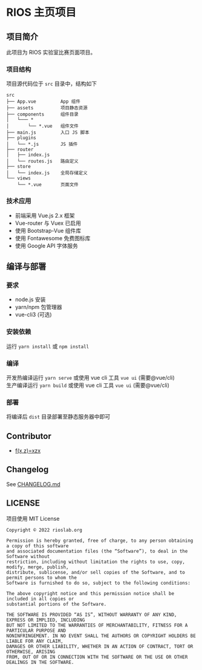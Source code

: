 # RIOS 主页项目

## 项目简介

此项目为 RIOS 实验室比赛页面项目。

### 项目结构

项目源代码位于 `src` 目录中，结构如下

```
src
├── App.vue         App 组件
├── assets          项目静态资源
├── components      组件目录
│   └─── *
│       └── *.vue   组件文件
├── main.js         入口 JS 脚本
├── plugins
│   └── *.js        JS 插件
├── router
│   ├── index.js
│   └── routes.js   路由定义
├── store
│   └── index.js    全局存储定义
└── views
    └── *.vue       页面文件
```

### 技术应用

- 前端采用 Vue.js 2.x 框架
- Vue-router 与 Vuex 已启用
- 使用 Bootstrap-Vue 组件库
- 使用 Fontawesome 免费图标库
- 使用 Google API 字体服务

## 编译与部署

### 要求

- node.js 安装
- yarn/npm 包管理器
- vue-cli3 (可选)

### 安装依赖

运行 `yarn install` 或 `npm install`

### 编译

开发热编译运行 `yarn serve` 或使用 vue cli 工具 `vue ui` (需要@vue/cli)  
生产编译运行 `yarn build` 或使用 vue cli 工具 `vue ui` (需要@vue/cli)

### 部署

将编译后 `dist` 目录部署至静态服务器中即可

## Contributor

- [f(x,z)=xzx](https://github.com/XuZhixuan)

## Changelog

See [CHANGELOG.md](CHANGELOG.md)

## LICENSE

项目使用 MIT License

    Copyright © 2022 rioslab.org

    Permission is hereby granted, free of charge, to any person obtaining a copy of this software
    and associated documentation files (the “Software”), to deal in the Software without
    restriction, including without limitation the rights to use, copy, modify, merge, publish,
    distribute, sublicense, and/or sell copies of the Software, and to permit persons to whom the
    Software is furnished to do so, subject to the following conditions:

    The above copyright notice and this permission notice shall be included in all copies or
    substantial portions of the Software.

    THE SOFTWARE IS PROVIDED “AS IS”, WITHOUT WARRANTY OF ANY KIND, EXPRESS OR IMPLIED, INCLUDING
    BUT NOT LIMITED TO THE WARRANTIES OF MERCHANTABILITY, FITNESS FOR A PARTICULAR PURPOSE AND
    NONINFRINGEMENT. IN NO EVENT SHALL THE AUTHORS OR COPYRIGHT HOLDERS BE LIABLE FOR ANY CLAIM,
    DAMAGES OR OTHER LIABILITY, WHETHER IN AN ACTION OF CONTRACT, TORT OR OTHERWISE, ARISING
    FROM, OUT OF OR IN CONNECTION WITH THE SOFTWARE OR THE USE OR OTHER DEALINGS IN THE SOFTWARE.
